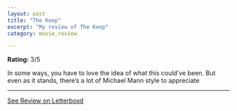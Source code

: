 ```yaml
---
layout: post
title: "The Keep"
excerpt: "My review of The Keep"
category: movie_review

---
```


**Rating:** 3/5

In some ways, you have to love the idea of what this could’ve been. But even as it stands, there’s a lot of Michael Mann style to appreciate

<hr>

[See Review on Letterboxd](https://boxd.it/3hEs0b)
